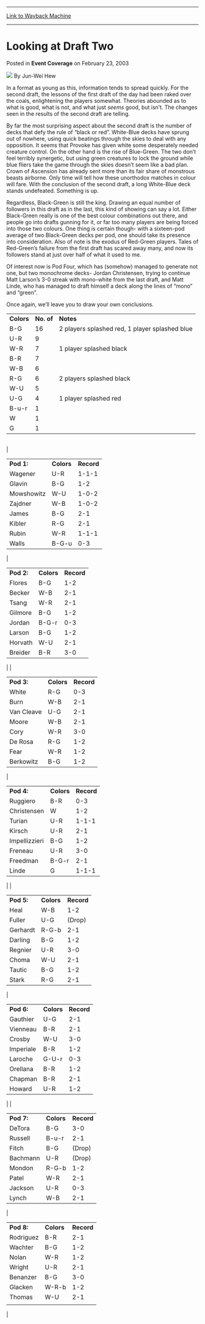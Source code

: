 
---
[Link to Wayback Machine](https://web.archive.org/web/20220818172653/https://magic.wizards.com/en/articles/archive/event-coverage/looking-draft-two-2003-02-23)

[_metadata_:author]:- "Jun-Wei Hew"
[_metadata_:description]:- "In a format as young as this, information tends to spread quickly. For the second draft, the lessons of the first draft of the day had been raked over the coals, enlightening the players somewhat. Theories abounded as to what is good, what is not, and what just seems good, but isn’t. The changes seen in the results of the second draft are telling. By far the most surprising"
[_metadata_:generator]:- "Drupal 7 (http://drupal.org)"
[_metadata_:node]:- "772581"
[_metadata_:publish_date]:- "2003-02-23"
[_metadata_:source]:- "div-main-content"
[_metadata_:title]:- "Looking at Draft Two"
[_metadata_:wayback_capture_timestamp]:- "2022-08-18 17:26:53"
[_metadata_:wayback_raw_url]:- "https://web.archive.org/web/20220818172653id_/https://magic.wizards.com/en/articles/archive/event-coverage/looking-draft-two-2003-02-23"
[_metadata_:wayback_url]:- "https://magic.wizards.com/en/articles/archive/event-coverage/looking-draft-two-2003-02-23"
---


Looking at Draft Two
====================



 Posted in **Event Coverage**
 on February 23, 2003 






![](https://media.magic.wizards.com/styles/auth_small/public/images/person/Jun-Wei-2.jpg)
By Jun-Wei Hew












In a format as young as this, information tends to spread quickly. For the second draft, the lessons of the first draft of the day had been raked over the coals, enlightening the players somewhat. Theories abounded as to what is good, what is not, and what just *seems* good, but isn’t. The changes seen in the results of the second draft are telling.


By far the most surprising aspect about the second draft is the number of decks that defy the rule of “black or red”. White-Blue decks have sprung out of nowhere, using quick beatings through the skies to deal with any opposition. It seems that Provoke has given white some desperately needed creature control. On the other hand is the rise of Blue-Green. The two don’t feel terribly synergetic, but using green creatures to lock the ground while blue fliers take the game through the skies doesn’t seem like a bad plan. Crown of Ascension has already sent more than its fair share of monstrous beasts airborne. Only time will tell how these unorthodox matches in colour will fare. With the conclusion of the second draft, a long White-Blue deck stands undefeated. Something is up.


Regardless, Black-Green is still the king. Drawing an equal number of followers in this draft as in the last, this kind of showing can say a lot. Either Black-Green really is one of the best colour combinations out there, and people go into drafts gunning for it, or far too many players are being forced into those two colours. One thing is certain though- with a sixteen-pod average of two Black-Green decks per pod, one should take its presence into consideration. Also of note is the exodus of Red-Green players. Tales of Red-Green’s failure from the first draft has scared away many, and now its followers stand at just over half of what it used to me.


Of interest now is Pod Four, which has (somehow) managed to generate not one, but two monochrome decks- Jordan Christensen, trying to continue Matt Larson’s 3-0 streak with mono-white from the last draft, and Matt Linde, who has managed to draft himself a deck along the lines of “mono” and “green”.


Once again, we’ll leave you to draw your own conclusions.




|  |  |  |
| --- | --- | --- |
| **Colors** | **No. of** | **Notes** |
| B-G | 16 | 2 players splashed red, 1 player splashed blue |
| U-R | 9 |  |
| W-R | 7 | 1 player splashed black |
| B-R | 7 |  |
| W-B | 6 |  |
| R-G | 6 | 2 players splashed black |
| W-U | 5 |  |
| U-G | 4 | 1 player splashed red |
| B-u-r | 1 |  |
| W | 1 |  |
| G | 1 |  |



|  |  |
| --- | --- |
| 

|  |  |  |
| --- | --- | --- |
| **Pod 1:** | **Colors** | **Record** |
| Wagener | U-R | 1-1-1 |
| Glavin | B-G | 1-2 |
| Mowshowitz | W-U | 1-0-2 |
| Zajdner | W-B | 1-0-2 |
| James | B-G | 2-1 |
| Kibler | R-G | 2-1 |
| Rubin | W-R | 1-1-1 |
| Walls | B-G-u | 0-3 |

 | 

|  |  |  |
| --- | --- | --- |
| **Pod 2:** | **Colors** | **Record** |
| Flores | B-G | 1-2 |
| Becker | W-B | 2-1 |
| Tsang | W-R | 2-1 |
| Gilmore | B-G | 1-2 |
| Jordan | B-G-r | 0-3 |
| Larson | B-G | 1-2 |
| Horvath | W-U | 2-1 |
| Breider | B-R | 3-0 |

 |
| 

|  |  |  |
| --- | --- | --- |
| **Pod 3:** | **Colors** | **Record** |
| White | R-G | 0-3 |
| Burn | W-B | 2-1 |
| Van Cleave | U-G | 2-1 |
| Moore | W-B | 2-1 |
| Cory | W-R | 3-0 |
| De Rosa | R-G | 1-2 |
| Fear | W-R | 1-2 |
| Berkowitz | B-G | 1-2 |

 | 

|  |  |  |
| --- | --- | --- |
| **Pod 4:** | **Colors** | **Record** |
| Ruggiero | B-R | 0-3 |
| Christensen | W | 1-2 |
| Turian | U-R | 1-1-1 |
| Kirsch | U-R | 2-1 |
| Impellizzieri | B-G | 1-2 |
| Freneau | U-R | 3-0 |
| Freedman | B-G-r | 2-1 |
| Linde | G | 1-1-1 |

 |
| 

|  |  |  |
| --- | --- | --- |
| **Pod 5:** | **Colors** | **Record** |
| Heal | W-B | 1-2 |
| Fuller | U-G | (Drop) |
| Gerhardt | R-G-b | 2-1 |
| Darling | B-G | 1-2 |
| Regnier | U-R | 3-0 |
| Choma | W-U | 2-1 |
| Tautic | B-G | 1-2 |
| Stark | R-G | 2-1 |

 | 

|  |  |  |
| --- | --- | --- |
| **Pod 6:** | **Colors** | **Record** |
| Gauthier | U-G | 2-1 |
| Vienneau | B-R | 2-1 |
| Crosby | W-U | 3-0 |
| Imperiale | B-R | 1-2 |
| Laroche | G-U-r | 0-3 |
| Orellana | B-R | 1-2 |
| Chapman | B-R | 2-1 |
| Howard | U-R | 1-2 |

 |
| 

|  |  |  |
| --- | --- | --- |
| **Pod 7:** | **Colors** | **Record** |
| DeTora | B-G | 3-0 |
| Russell | B-u-r | 2-1 |
| Fitch | B-G | (Drop) |
| Bachmann | U-R | (Drop) |
| Mondon | R-G-b | 1-2 |
| Patel | W-R | 2-1 |
| Jackson | U-R | 0-3 |
| Lynch | W-B | 2-1 |

 | 

|  |  |  |
| --- | --- | --- |
| **Pod 8:** | **Colors** | **Record** |
| Rodriguez | B-R | 2-1 |
| Wachter | B-G | 1-2 |
| Nolan | W-R | 1-2 |
| Wright | U-R | 2-1 |
| Benanzer | B-G | 3-0 |
| Glacken | W-R-b | 1-2 |
| Thomas | W-U | 2-1 |
|  |  |  |

 |







